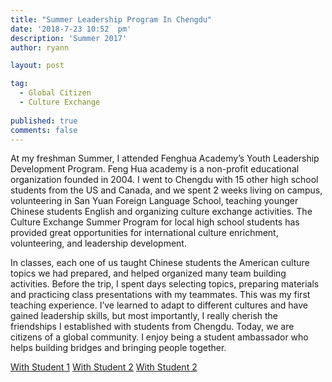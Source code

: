```yaml
---
title: "Summer Leadership Program In Chengdu"
date: '2018-7-23 10:52	pm'
description: 'Summer 2017'
author: ryann	

layout: post

tag:
  - Global Citizen
  - Culture Exchange
  
published: true
comments: false
---
```



At my freshman Summer, I attended Fenghua Academy’s Youth Leadership Development Program. Feng Hua academy is a non-profit educational organization founded in 2004. I went to Chengdu with 15 other high school students from the US and Canada, and we spent 2 weeks living on campus, volunteering in San Yuan Foreign Language School, teaching younger Chinese students English and organizing culture exchange activities. The Culture Exchange Summer Program for local high school students has provided great opportunities for international culture enrichment, volunteering, and leadership development.

In classes, each one of us taught Chinese students the American culture topics we had prepared, and helped organized many team building activities. Before the trip, I spent days selecting topics, preparing materials and practicing class presentations with my teammates. This was my first teaching experience. I’ve learned to adapt to different cultures and have gained leadership skills, but most importantly, I really cherish the friendships I established with students from Chengdu. Today, we are citizens of a global community. I enjoy being a student ambassador who helps building bridges and bringing people together. 

  
[With Student 1](https://x-ry.github.io/assets/images/posts/Chengdu/leadteam.jpg)
[With Student 2](https://x-ry.github.io/assets/images/posts/Chengdu/playmusic.jpg)
[With Student 2](https://x-ry.github.io/assets/images/posts/Chengdu/withstudent.jpg)

